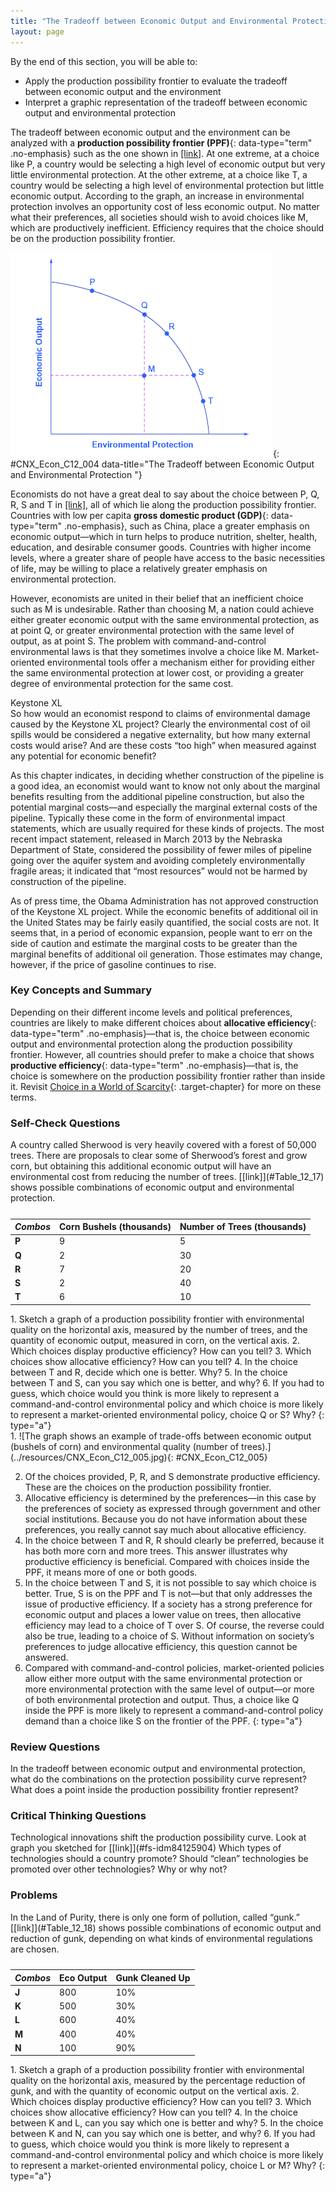 ```yaml
---
title: "The Tradeoff between Economic Output and Environmental Protection"
layout: page
---
```



<div data-type="abstract" markdown="1">
By the end of this section, you will be able to:

* Apply the production possibility frontier to evaluate the tradeoff between economic output and the environment
* Interpret a graphic representation of the tradeoff between economic output and environmental protection

</div>

The tradeoff between economic output and the environment can be analyzed with a **production possibility frontier (PPF)**{: data-type="term" .no-emphasis} such as the one shown in [\[link\]](#CNX_Econ_C12_004). At one extreme, at a choice like P, a country would be selecting a high level of economic output but very little environmental protection. At the other extreme, at a choice like T, a country would be selecting a high level of environmental protection but little economic output. According to the graph, an increase in environmental protection involves an opportunity cost of less economic output. No matter what their preferences, all societies should wish to avoid choices like M, which are productively inefficient. Efficiency requires that the choice should be on the production possibility frontier.

![The graph shows a trade-off example in which a society must prioritize either economic output or environmental protection.](../resources/CNX_Econ_C12_004.jpg "Each society will have to weigh its own values and decide whether it prefers a choice like P with more economic output and less environmental protection, or a choice like T with more environmental protection and less economic output."){: #CNX_Econ_C12_004 data-title="The Tradeoff between Economic Output and Environmental Protection "}

Economists do not have a great deal to say about the choice between P, Q, R, S and T in [\[link\]](#CNX_Econ_C12_004), all of which lie along the production possibility frontier. Countries with low per capita **gross domestic product (GDP)**{: data-type="term" .no-emphasis}, such as China, place a greater emphasis on economic output—which in turn helps to produce nutrition, shelter, health, education, and desirable consumer goods. Countries with higher income levels, where a greater share of people have access to the basic necessities of life, may be willing to place a relatively greater emphasis on environmental protection.

However, economists are united in their belief that an inefficient choice such as M is undesirable. Rather than choosing M, a nation could achieve either greater economic output with the same environmental protection, as at point Q, or greater environmental protection with the same level of output, as at point S. The problem with command-and-control environmental laws is that they sometimes involve a choice like M. Market-oriented environmental tools offer a mechanism either for providing either the same environmental protection at lower cost, or providing a greater degree of environmental protection for the same cost.

<div data-type="note" class="economics bringhome" markdown="1">
<div data-type="title">
Keystone XL
</div>
So how would an economist respond to claims of environmental damage caused by the Keystone XL project? Clearly the environmental cost of oil spills would be considered a negative externality, but how many external costs would arise? And are these costs “too high” when measured against any potential for economic benefit?

As this chapter indicates, in deciding whether construction of the pipeline is a good idea, an economist would want to know not only about the marginal benefits resulting from the additional pipeline construction, but also the potential marginal costs—and especially the marginal external costs of the pipeline. Typically these come in the form of environmental impact statements, which are usually required for these kinds of projects. The most recent impact statement, released in March 2013 by the Nebraska Department of State, considered the possibility of fewer miles of pipeline going over the aquifer system and avoiding completely environmentally fragile areas; it indicated that “most resources” would not be harmed by construction of the pipeline.

As of press time, the Obama Administration has not approved construction of the Keystone XL project. While the economic benefits of additional oil in the United States may be fairly easily quantified, the social costs are not. It seems that, in a period of economic expansion, people want to err on the side of caution and estimate the marginal costs to be greater than the marginal benefits of additional oil generation. Those estimates may change, however, if the price of gasoline continues to rise.

</div>

### Key Concepts and Summary

Depending on their different income levels and political preferences, countries are likely to make different choices about **allocative efficiency**{: data-type="term" .no-emphasis}—that is, the choice between economic output and environmental protection along the production possibility frontier. However, all countries should prefer to make a choice that shows **productive efficiency**{: data-type="term" .no-emphasis}—that is, the choice is somewhere on the production possibility frontier rather than inside it. Revisit [Choice in a World of Scarcity](/m48602){: .target-chapter} for more on these terms.

### Self-Check Questions

<div data-type="exercise">
<div data-type="problem" markdown="1">
A country called Sherwood is very heavily covered with a forest of 50,000 trees. There are proposals to clear some of Sherwood’s forest and grow corn, but obtaining this additional economic output will have an environmental cost from reducing the number of trees. [[link]](#Table_12_17) shows possible combinations of economic output and environmental protection.

<table id="Table_12_17" summary="Table has 3 columns and 5 rows of data. The header row is Column 1 Combos, Column 2 Corn bushels (thousands), and column 3 Number of Trees (thousands). The data is Row 1: P, 9, 5. Row 2: Q, 2, 30. Row 3: R, 7, 20. Row 4: S, 2, 40. Row 5: T, 6, 10"><caption /><thead>
<tr>
<th><em>Combos</em></th>
<th>Corn Bushels (thousands)</th>
<th>Number of Trees (thousands)</th>
</tr>
</thead><tbody>
<tr>
<td><strong>P</strong></td>
<td>9</td>
<td>5</td>
</tr>
<tr>
<td><strong>Q</strong></td>
<td>2</td>
<td>30</td>
</tr>
<tr>
<td><strong>R</strong></td>
<td>7</td>
<td>20</td>
</tr>
<tr>
<td><strong>S</strong></td>
<td>2</td>
<td>40</td>
</tr>
<tr>
<td><strong>T</strong></td>
<td>6</td>
<td>10</td>
</tr>
</tbody></table>
1.  Sketch a graph of a production possibility frontier with environmental quality on the horizontal axis, measured by the number of trees, and the quantity of economic output, measured in corn, on the vertical axis.
2.  Which choices display productive efficiency? How can you tell?
3.  Which choices show allocative efficiency? How can you tell?
4.  In the choice between T and R, decide which one is better. Why?
5.  In the choice between T and S, can you say which one is better, and why?
6.  If you had to guess, which choice would you think is more likely to represent a command-and-control environmental policy and which choice is more likely to represent a market-oriented environmental policy, choice Q or S? Why?
{: type="a"}

</div>
<div data-type="solution" markdown="1">
1.  ![The graph shows an example of trade-offs between economic output (bushels of corn) and environmental quality (number of trees).](../resources/CNX_Econ_C12_005.jpg){: #CNX_Econ_C12_005}


2.  Of the choices provided, P, R, and S demonstrate productive efficiency. These are the choices on the production possibility frontier.
3.  Allocative efficiency is determined by the preferences—in this case by the preferences of society as expressed through government and other social institutions. Because you do not have information about these preferences, you really cannot say much about allocative efficiency.
4.  In the choice between T and R, R should clearly be preferred, because it has both more corn and more trees. This answer illustrates why productive efficiency is beneficial. Compared with choices inside the PPF, it means more of one or both goods.
5.  In the choice between T and S, it is not possible to say which choice is better. True, S is on the PPF and T is not—but that only addresses the issue of productive efficiency. If a society has a strong preference for economic output and places a lower value on trees, then allocative efficiency may lead to a choice of T over S. Of course, the reverse could also be true, leading to a choice of S. Without information on society’s preferences to judge allocative efficiency, this question cannot be answered.
6.  Compared with command-and-control policies, market-oriented policies allow either more output with the same environmental protection or more environmental protection with the same level of output—or more of both environmental protection and output. Thus, a choice like Q inside the PPF is more likely to represent a command-and-control policy demand than a choice like S on the frontier of the PPF.
{: type="a"}

</div>
</div>

### Review Questions

<div data-type="exercise">
<div data-type="problem" markdown="1">
In the tradeoff between economic output and environmental protection, what do the combinations on the protection possibility curve represent?

</div>
</div>

<div data-type="exercise">
<div data-type="problem" markdown="1">
What does a point inside the production possibility frontier represent?

</div>
</div>

### Critical Thinking Questions

<div data-type="exercise">
<div data-type="problem" markdown="1">
Technological innovations shift the production possibility curve. Look at graph you sketched for [[link]](#fs-idm84125904) Which types of technologies should a country promote? Should “clean” technologies be promoted over other technologies? Why or why not?

</div>
</div>

### Problems

<div data-type="exercise">
<div data-type="problem" markdown="1">
In the Land of Purity, there is only one form of pollution, called “gunk.” [[link]](#Table_12_18) shows possible combinations of economic output and reduction of gunk, depending on what kinds of environmental regulations are chosen.

<table id="Table_12_18" summary="The table had 3 columns and 5 rows of data. The header row is column 1 combos, column 2 Eco Output and Column 3 Gunk cleaned up. The data is Row 1: J, 800, 10% Row 2: K, 500, 30%. Row 3: L, 600, 40%. Row 4 M, 400, 40%. Row 5 N, 100, 90%"><caption /><thead>
<tr>
<th><em>Combos</em></th>
<th>Eco Output</th>
<th>Gunk Cleaned Up</th>
</tr>
</thead><tbody>
<tr>
<td><strong>J</strong></td>
<td>800</td>
<td>10%</td>
</tr>
<tr>
<td><strong>K</strong></td>
<td>500</td>
<td>30%</td>
</tr>
<tr>
<td><strong>L</strong></td>
<td>600</td>
<td>40%</td>
</tr>
<tr>
<td><strong>M</strong></td>
<td>400</td>
<td>40%</td>
</tr>
<tr>
<td><strong>N</strong></td>
<td>100</td>
<td>90%</td>
</tr>
</tbody></table>
1.  Sketch a graph of a production possibility frontier with environmental quality on the horizontal axis, measured by the percentage reduction of gunk, and with the quantity of economic output on the vertical axis.
2.  Which choices display productive efficiency? How can you tell?
3.  Which choices show allocative efficiency? How can you tell?
4.  In the choice between K and L, can you say which one is better and why?
5.  In the choice between K and N, can you say which one is better, and why?
6.  If you had to guess, which choice would you think is more likely to represent a command-and-control environmental policy and which choice is more likely to represent a market-oriented environmental policy, choice L or M? Why?
{: type="a"}

</div>
</div>

